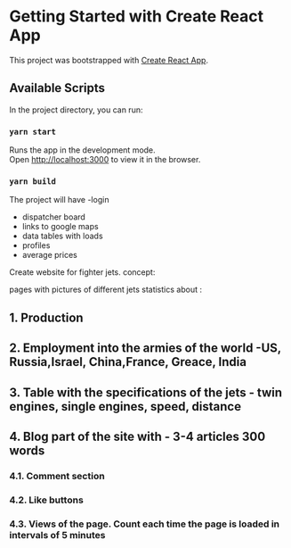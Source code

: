 # Getting Started with Create React App

This project was bootstrapped with [Create React App](https://github.com/facebook/create-react-app).

## Available Scripts

In the project directory, you can run:

### `yarn start`

Runs the app in the development mode.\
Open [http://localhost:3000](http://localhost:3000) to view it in the browser.


### `yarn build`

  The project will have
 -login
  - dispatcher board
 - links to google maps
  - data tables with loads
  - profiles
  - average prices

 
Create website for fighter jets. 
concept:

 
pages with pictures of different jets 
statistics about :
## 1. Production
## 2. Employment into the armies of the world -US, Russia,Israel, China,France, Greace, India
## 3. Table with the specifications of the jets - twin engines, single engines, speed, distance
## 4. Blog part of the site with - 3-4 articles 300 words
### 4.1. Comment section
### 4.2. Like buttons
### 4.3. Views of the page. Count each time the page is loaded in intervals of 5 minutes
 